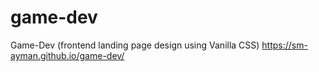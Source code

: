 # game-dev
Game-Dev (frontend landing page design using Vanilla CSS)
https://sm-ayman.github.io/game-dev/
